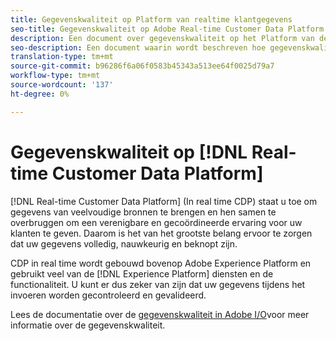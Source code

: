 ```yaml
---
title: Gegevenskwaliteit op Platform van realtime klantgegevens
seo-title: Gegevenskwaliteit op Adobe Real-time Customer Data Platform
description: Een document over gegevenskwaliteit op het Platform van de Gegevens van de Klant in real time
seo-description: Een document waarin wordt beschreven hoe gegevenskwaliteit werkt door batch- en gegevensinvoer op het Platform voor klantgegevens in Adobe Real-time
translation-type: tm+mt
source-git-commit: b96286f6a06f0583b45343a513ee64f0025d79a7
workflow-type: tm+mt
source-wordcount: '137'
ht-degree: 0%

---
```



# Gegevenskwaliteit op [!DNL Real-time Customer Data Platform]

[!DNL Real-time Customer Data Platform] (In real time CDP) staat u toe om gegevens van veelvoudige bronnen te brengen en hen samen te overbruggen om een verenigbare en gecoördineerde ervaring voor uw klanten te geven. Daarom is het van het grootste belang ervoor te zorgen dat uw gegevens volledig, nauwkeurig en beknopt zijn.

CDP in real time wordt gebouwd bovenop Adobe Experience Platform en gebruikt veel van de [!DNL Experience Platform] diensten en de functionaliteit. U kunt er dus zeker van zijn dat uw gegevens tijdens het invoeren worden gecontroleerd en gevalideerd.

Lees de documentatie over de [gegevenskwaliteit in Adobe I/O](../../ingestion/quality/overview.md)voor meer informatie over de gegevenskwaliteit.